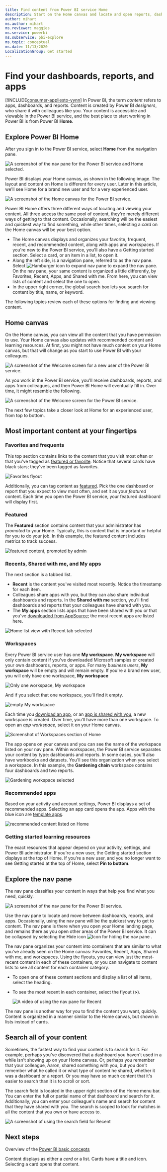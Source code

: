 ```yaml
---
title: Find content from Power BI service Home
description: Start on the Home canvas and locate and open reports, dashboards, and apps.
author: mihart
ms.author: mihart
ms.reviewer: maggies
ms.service: powerbi
ms.subservice: pbi-explore
ms.topic: conceptual
ms.date: 11/13/2020
LocalizationGroup: Get started
---
```

# Find your dashboards, reports, and apps

[!INCLUDE[consumer-appliesto-yynn](../includes/consumer-appliesto-yynn.md)]
In Power BI, the term *content* refers to apps, dashboards, and reports. Content is created by Power BI *designers*, who share it with colleagues like you. Your content is accessible and viewable in the Power BI service, and the best place to start working in Power BI is from Power BI **Home**.

## Explore Power BI Home
After you sign in to the Power BI service, select **Home** from the navigation pane. 

![A screenshot of the nav pane for the Power BI service and Home selected.](media/end-user-home/power-bi-select-home.png)


Power BI displays your Home canvas, as shown in the following image. The layout and content on Home is different for every user. Later in this article, we'll see Home for a brand new user and for a very experienced user. 
 
![A screenshot of the Home canvas for the Power BI service.](media/end-user-home/power-bi-canvas.png)

Power BI Home offers three different ways of locating and viewing your content. All three access the same pool of content, they're merely different ways of getting to that content. Occasionally, searching will be the easiest and quickest way to find something, while other times, selecting a *card* on the Home canvas will be your best option.

- The Home canvas displays and organizes your favorite, frequent, recent, and recommended content, along with apps and workspaces.  If you're new to the Power BI service, you'll also have a Getting started section. Select a card, or an item in a list, to open it.
- Along the left side, is a navigation pane, referred to as the nav pane. Select ![Hamburger icon to expand nav pane](media/end-user-home/power-bi-expand.png) to expand the nav pane. On the nav pane, your same content is organized a little differently, by Favorites, Recent, Apps, and Shared with me. From here, you can view lists of content and select the one to open.
- In the upper right corner, the global search box lets you search for content by title, name, or keyword.

The following topics review each of these options for finding and viewing content.

## Home canvas
On the Home canvas, you can view all the content that you have permission to use. Your Home canvas also updates with recommended content and learning resources. At first, you might not have much content on your Home canvas, but that will change as you start to use Power BI with your colleagues.

![A screenshot of the Welcome screen for a new user of the Power BI service.](media/end-user-home/power-bi-home-new-user.png)


 
As you work in the Power BI service, you'll receive dashboards, reports, and apps from colleagues, and then Power BI Home will eventually fill in. Over time, it might resemble the following.

![A screenshot of the Welcome screen for the Power BI service.](media/end-user-home/power-bi-experienced-user.png)

 
The next few topics take a closer look at Home for an experienced user, from top to bottom.

## Most important content at your fingertips

### Favorites and frequents
This top section contains links to the content that you visit most often or that you've tagged as [featured or favorite](end-user-favorite.md). Notice that several cards have black stars; they've been tagged as favorites. 

![Favorites flyout](./media/end-user-home/power-bi-home-favorites.png)

Additionally, you can tag content as [featured](end-user-featured.md). Pick the one dashboard or report that you expect to view most often, and set it as your *featured* content. Each time you open the Power BI service, your featured dashboard will display first. 

### Featured
The **Featured** section contains content that your administrator has *promoted* to your Home. Typically, this is content that is important or helpful for you to do your job. In this example, the featured content includes metrics to track success.


![featured content, promoted by admin](./media/end-user-home/power-bi-home-featured.png)

### Recents, Shared with me, and My apps
The next section is a tabbed list. 
- **Recent** is the content you've visited most recently. Notice the timestamp for each item. 
- Colleagues share apps with you, but they can also share individual dashboards and reports. In the **Shared with me** section, you'll find dashboards and  reports that your colleagues have shared with you. 
- The **My apps** section lists apps that have been shared with you or that you've [downloaded from AppSource](end-user-apps.md); the most recent apps are listed here. 

![Home list view with Recent tab selected](./media/end-user-home/power-bi-recents.png)

### Workspaces
Every Power BI service user has one **My workspace**. **My workspace** will only contain content if you've downloaded Microsoft samples or created your own dashboards, reports, or apps. For many *business users*, **My workspace** will be empty and will remain empty. If you're a brand new user, you will only have one workspace, **My workspace** 

![Only one workspace, My workspace](./media/end-user-home/power-bi-one-workspace.png)

And if you select that one workspace, you'll find it empty.

![empty My workspace](./media/end-user-home/power-bi-empty-workspace.png)

Each time you [download an app](end-user-app-marketing.md), or an [app is shared with you](end-user-apps.md), a new workspace is created. Over time, you'll have more than one workspace. To open an *app workspace*, select it on your Home canvas. 

![Screenshot of Workspaces section of Home](./media/end-user-home/power-bi-workspaces-more.png)

The app opens on your canvas and you can see the name of the workspace listed on your nav pane. Within workspaces, the Power BI service separates your content by type: dashboards and reports. In some cases, you'll also have workbooks and datasets. You'll see this organization when you select a workspace. In this example, the **Gardening chain** workspace contains four dashboards and two reports.

![Gardening workspace selected](./media/end-user-home/power-bi-search-workspace.png)

### Recommended apps
Based on your activity and account settings, Power BI displays a set of recommended apps. Selecting an app card opens the app. Apps with the blue icon are [template apps](../connect-data/service-template-apps-overview.md).

![recommended content listed on Home](./media/end-user-home/power-bi-recommended.png)
 
### Getting started learning resources
The exact resources that appear depend on your activity, settings, and Power BI administrator. If you're a new user, the Getting started section displays at the top of Home. If you're a new user, and you no longer want to see Getting started at the top of Home, select **Pin to bottom**.
 
## Explore the nav pane

The nav pane classifies your content in ways that help you find what you need, quickly.  

![A screenshot of the nav pane for the Power BI service.](media/end-user-home/power-bi-nav-pane.png)


Use the nav pane to locate and move between dashboards, reports, and apps. Occasionally, using the nav pane will be the quickest way to get to content. The nav pane is there when you open your Home landing page, and remains there as you open other areas of the Power BI service. It can be collapsed by selecting the Hide icon ![Icon for hiding the nav pane](media/end-user-home/power-bi-hide.png) .
  
The nav pane organizes your content into containers that are similar to what you've already seen on the Home canvas: Favorites, Recent, Apps, Shared with me, and workspaces. Using the flyouts, you can view just the most-recent content in each of these containers, or you can navigate to content lists to see all content for each container category.
 
- To open one of these content sections and display a list of all items, select the heading.
- To see the most recent in each container, select the flyout (**>**).

    ![A video of using the nav pane for Recent](media/end-user-home/recents2.gif)

 
The nav pane is another way for you to find the content you want, quickly. Content is organized in a manner similar to the Home canvas, but shown in lists instead of cards. 

## Search all of your content
Sometimes, the fastest way to find your content is to search for it. For example, perhaps you've discovered that a dashboard you haven't used in a while isn't showing up on your Home canvas. Or, perhaps you remember that your colleague, Aaron, shared something with you, but you don't remember what he called it or what type of content he shared, whether it was a dashboard or a report. Or you may have so much content that it's easier to search than it is to scroll or sort. 
 
The search field is located in the upper right section of the Home menu bar. You can enter the full or partial name of that dashboard and search for it. Additionally, you can enter your colleague's name and search for content that they have shared with you. The search is scoped to look for matches in all the content that you own or have access to.

![A screenshot of using the search field for Recent](media/end-user-home/power-bi-search-field.png)

## Next steps
Overview of the [Power BI basic concepts](end-user-basic-concepts.md)


Content displays as either a *card* or a list. Cards have a title and icon. Selecting a card opens that content.
